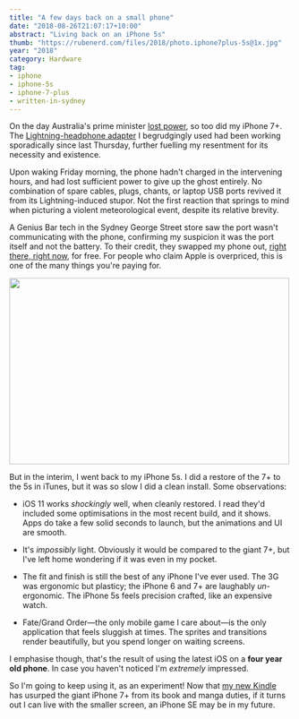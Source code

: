 ```yaml
---
title: "A few days back on a small phone"
date: "2018-08-26T21:07:17+10:00"
abstract: "Living back on an iPhone 5s"
thumb: "https://rubenerd.com/files/2018/photo.iphone7plus-5s@1x.jpg"
year: "2018"
category: Hardware
tag:
- iphone
- iphone-5s
- iphone-7-plus
- written-in-sydney
---
```

On the day Australia's prime minister [lost power], so too did my iPhone 7+. The [Lightning-headphone adapter] I begrudgingly used had been working sporadically since last Thursday, further fuelling my resentment for its necessity and existence.

Upon waking Friday morning, the phone hadn't charged in the intervening hours, and had lost sufficient power to give up the ghost entirely. No combination of spare cables, plugs, chants, or laptop USB ports revived it from its Lightning-induced stupor. Not the first reaction that springs to mind when picturing a violent meteorological event, despite its relative brevity.

A Genius Bar tech in the Sydney George Street store saw the port wasn't communicating with the phone, confirming my suspicion it was the port itself and not the battery. To their credit, they swapped my phone out, [right there, right now], for free. For people who claim Apple is overpriced, this is one of the many things you're paying for.

<p><img src="https://rubenerd.com/files/2018/photo.iphone7plus-5s@1x.jpg" srcset="https://rubenerd.com/files/2018/photo.iphone7plus-5s@1x.jpg 1x, https://rubenerd.com/files/2018/photo.iphone7plus-5s@2x.jpg 2x" alt="" style="width:500px; height:333px;" /></p>

But in the interim, I went back to my iPhone 5s. I did a restore of the 7+ to the 5s in iTunes, but it was so slow I did a clean install. Some observations:

* iOS 11 works *shockingly* well, when cleanly restored. I read they'd included some optimisations in the most recent build, and it shows. Apps do take a few solid seconds to launch, but the animations and UI are smooth.

* It's *impossibly* light. Obviously it would be compared to the giant 7+, but I've left home wondering if it was even in my pocket.

* The fit and finish is still the best of any iPhone I've ever used. The 3G was ergonomic but plasticy; the iPhone 6 and 7+ are laughably *un*-ergonomic. The iPhone 5s feels precision crafted, like an expensive watch.

* Fate/Grand Order—the only mobile game I care about—is the only application that feels sluggish at times. The sprites and transitions render beautifully, but you spend longer on waiting screens.

I emphasise though, that's the result of using the latest iOS on a **four year old phone**. In case you haven't noticed I'm *extremely* impressed.

So I'm going to keep using it, as an experiment! Now that [my new Kindle] has usurped the giant iPhone 7+ from its book and manga duties, if it turns out I can live with the smaller screen, an iPhone SE may be in my future.

[lost power]: https://rubenerd.com/australian-prime-minister-morrison/ "Australian Prime Minister Morrison"
[my new Kindle]: https://rubenerd.com/my-new-kindle/
[Lightning-headphone adapter]: https://www.apple.com/shop/product/MMX62AM/A/lightning-to-35-mm-headphone-jack-adapter
[Right there, right now]: https://www.youtube.com/watch?v=ub747pprmJ8 "Right Here, Right Now by Fatboy Slim"

